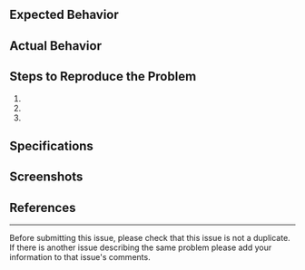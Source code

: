 ## Expected Behavior


## Actual Behavior


## Steps to Reproduce the Problem

1.
1.
1.

## Specifications

<!-- Please post a link from https://www.whatsmybrowser.org/ -->

## Screenshots

## References
<!-- e.g. Flowdock, Front, etc -->

---

Before submitting this issue, please check that this issue is not a duplicate.
If there is another issue describing the same problem please add your
information to that issue's comments.
